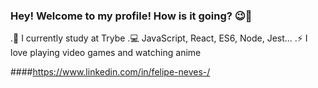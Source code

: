 ### Hey! Welcome to my profile! How is it going? 😉👋

.🚀 I currently study at Trybe
.💻 JavaScript, React, ES6, Node, Jest...
.⚡ I love playing video games and watching anime


####https://www.linkedin.com/in/felipe-neves-/
